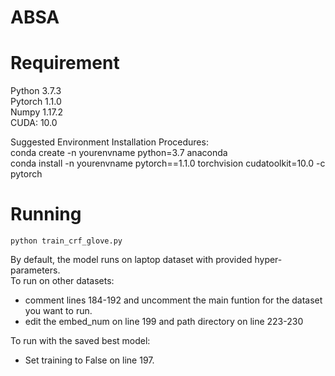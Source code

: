 # ABSA

# Requirement  
Python 3.7.3  
Pytorch 1.1.0  
Numpy 1.17.2  
CUDA: 10.0  

Suggested Environment Installation Procedures:  
conda create -n yourenvname python=3.7 anaconda  
conda install -n yourenvname pytorch==1.1.0 torchvision cudatoolkit=10.0 -c pytorch  

# Running   
```
python train_crf_glove.py  
```
By default, the model runs on laptop dataset with provided hyper-parameters.  
To run on other datasets:  
  - comment lines 184-192 and uncomment the main funtion for the dataset you want to run.  
  - edit the embed_num on line 199 and path directory on line 223-230  

To run with the saved best model:  
  - Set training to False on line 197.
